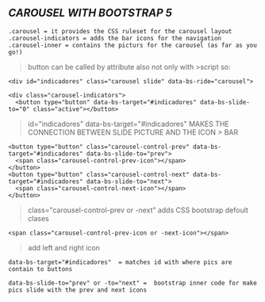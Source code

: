 ## ***CAROUSEL WITH BOOTSTRAP 5***

~~~
.carousel = it provides the CSS ruleset for the carousel layout
.carousel-indicators = adds the bar icons for the navigation 
.carousel-inner = contains the picturs for the carousel (as far as you go!)
~~~

 >button can be called by attribute also not only with >script so:
~~~
<div id="indicadores" class="carousel slide" data-bs-ride="carousel">

<div class="carousel-indicators">
  <button type="button" data-bs-target="#indicadores" data-bs-slide-to="0" class="active"></button>
~~~
>   id="indicadores"
>   data-bs-target="#indicadores"
> MAKES THE CONNECTION BETWEEN SLIDE PICTURE AND THE ICON > BAR

~~~
<button type="button" class="carousel-control-prev" data-bs-target="#indicadores" data-bs-slide-to="prev">
  <span class="carousel-control-prev-icon"></span>
</button>
<button type="button" class="carousel-control-next" data-bs-target="#indicadores" data-bs-slide-to="next">
  <span class="carousel-control-next-icon"></span>
</button> 
~~~
> class="carousel-control-prev or -next" adds CSS bootstrap defoult clases
~~~
<span class="carousel-control-prev-icon or -next-icon"></span>
~~~
> add left and right icon 
~~~
data-bs-target="#indicadores"  = matches id with where pics are contain to buttons

data-bs-slide-to="prev" or -to="next" =  bootstrap inner code for make pics slide with the prev and next icons
~~~